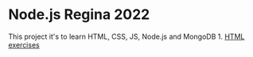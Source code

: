 # Node.js Regina 2022

This project it's to learn HTML, CSS, JS, Node.js and MongoDB
 	1. [HTML  exercises](html)
